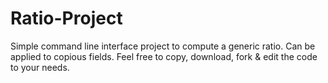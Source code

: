 # Ratio-Project
Simple command line interface project to compute a generic ratio. Can be applied to copious fields. Feel free to copy, download, fork &amp; edit the code to your needs.
